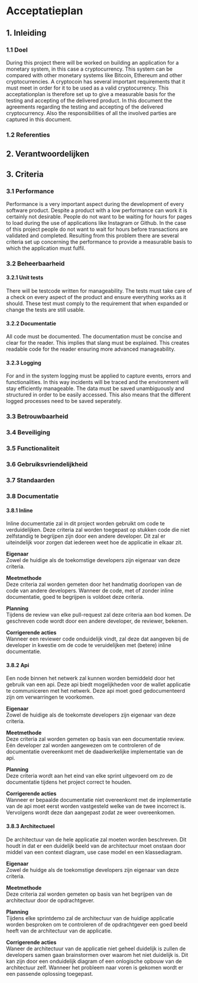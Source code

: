 # Acceptatieplan

## 1. Inleiding

### 1.1 Doel 
During this project there will be worked on building an application for a monetary system, in this case a cryptocurrency. This system can be compared with other monetary systems like Bitcoin, Ethereum and other cryptocurrencies. A cryptocoin has several important requirements that it must meet in order for it to be used as a valid cryptocurrency. This acceptationplan is therefore set up to give a measurable basis for the testing and accepting of the delivered product. In this document the agreements regarding the testing and accepting of the delivered cryptocurrency. Also the responsibilities of all the involved parties are captured in this document.

### 1.2 Referenties

## 2. Verantwoordelijken

## 3. Criteria

### 3.1 Performance
Performance is a very important aspect during the development of every software product. Despite a product with a low performance can work it is certainly not desirable. People do not want to be waiting for hours for pages to load during the use of applications like Instagram or Github. In the case of this project people do not want to wait for hours before transactions are validated and completed. Resulting from this problem there are several criteria set up concerning the performance to provide a measurable basis to which the application must fulfil.

### 3.2 Beheerbaarheid

#### 3.2.1 Unit tests
There will be testcode written for manageability. The tests must take care of a check on every aspect of the product and ensure everything works as it should. These test must comply to the requirement that when expanded or change the tests are still usable.

#### 3.2.2 Documentatie
All code must be documented. The documentation must be concise and clear for the reader. This implies that slang must be explained. This creates readable code for the reader ensuring more advanced manageability.

#### 3.2.3 Logging
For and in the system logging must be applied to capture events, errors and functionalities. In this way incidents will be traced and the environment will stay efficiently manageable. The data must be saved unambiguously and structured in order to be easily accessed. This also means that the different logged processes need to be saved seperately.

### 3.3 Betrouwbaarheid

### 3.4 Beveiliging

### 3.5 Functionaliteit

### 3.6 Gebruiksvriendelijkheid

### 3.7 Standaarden

### 3.8 Documentatie

#### 3.8.1 Inline
Inline documentatie zal in dit project worden gebruikt om code te verduidelijken. Deze criteria zal worden toegepast op stukken code die niet zelfstandig te begrijpen zijn door een andere developer. Dit zal er uiteindelijk voor zorgen dat iedereen weet hoe de applicatie in elkaar zit.

**Eigenaar**  
Zowel de huidige als de toekomstige developers zijn eigenaar van deze criteria.

**Meetmethode**  
Deze criteria zal worden gemeten door het handmatig doorlopen van de code van andere developers. Wanneer de code, met of zonder inline documentatie, goed te begrijpen is voldoet deze criteria.

**Planning**  
Tijdens de review van elke pull-request zal deze criteria aan bod komen. De geschreven code wordt door een andere developer, de reviewer, bekenen. 

**Corrigerende acties**  
Wanneer een reviewer code onduidelijk vindt, zal deze dat aangeven bij de developer in kwestie om de code te veruidelijken met (betere) inline documentatie.

#### 3.8.2 Api  
Een node binnen het netwerk zal kunnen worden bemiddeld door het gebruik van een api. Deze api biedt mogelijkheden voor de wallet applicatie te communiceren met het netwerk. Deze api moet goed gedocumenteerd zijn om verwarringen te voorkomen.

**Eigenaar**  
Zowel de huidige als de toekomste developers zijn eigenaar van deze criteria.

**Meetmethode**  
Deze criteria zal worden gemeten op basis van een documentatie review. Eén developer zal worden aangewezen om te controleren of de documentatie overeenkomt met de daadwerkelijke implementatie van de api.

**Planning**  
Deze criteria wordt aan het eind van elke sprint uitgevoerd om zo de documentatie tijdens het project correct te houden.

**Corrigerende acties**  
Wanneer er bepaalde documentatie niet overeenkomt met de implementatie van de api moet eerst worden vastgesteld welke van de twee incorrect is. Vervolgens wordt deze dan aangepast zodat ze weer overeenkomen.

#### 3.8.3 Architectueel  
De architectuur van de hele applicatie zal moeten worden beschreven. Dit houdt in dat er een
duidelijk beeld van de architectuur moet onstaan door middel van een context diagram, use case
model en een klassediagram.

**Eigenaar**  
Zowel de huidge als de toekomstige developers zijn eigenaar van deze criteria.

**Meetmethode**  
Deze criteria zal worden gemeten op basis van het begrijpen van de architectuur door de opdrachtgever.

**Planning**  
Tijdens elke sprintdemo zal de architectuur van de huidige applicatie worden besproken om te controleren of de opdrachtgever een goed beeld heeft van de architectuur van de applicatie.

**Corrigerende acties**  
Waneer de architectuur van de applicatie niet geheel duidelijk is zullen de developers samen gaan brainstormen over waarom het niet duidelijk is. Dit kan zijn door een onduidelijk diagram of een onlogische opbouw van de architectuur zelf. Wanneer het probleem naar voren is gekomen wordt er een passende oplossing toegepast.
